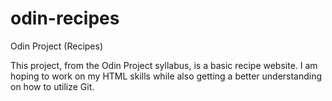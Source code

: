 # odin-recipes
Odin Project (Recipes)


This project, from the Odin Project syllabus, is a basic recipe website. I am hoping to work on my HTML skills while also getting a better understanding on how to utilize Git.